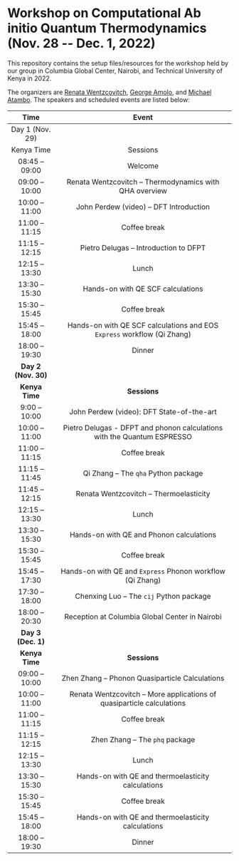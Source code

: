 # Workshop on Computational Ab initio Quantum Thermodynamics (Nov. 28 -- Dec. 1, 2022)

This repository contains the setup files/resources for the workshop held by
our group in Columbia Global Center, Nairobi, and Technical University of Kenya in 2022.

The organizers are [Renata Wentzcovitch](https://www.apam.columbia.edu/faculty/renata-wentzcovitch),
[George Amolo](https://staff.tukenya.ac.ke/?r=portal/profile/public&id=1636), and
[Michael Atambo](https://staff.tukenya.ac.ke/?r=portal/profile/public&id=2055).
The speakers and scheduled events are listed below:

|        Time         |                                  Event                                  |
| :-----------------: | :---------------------------------------------------------------------: |
|   Day 1 (Nov. 29)   |                                                                         |
|     Kenya Time      |                                Sessions                                 |
|    08:45 – 09:00    |                                 Welcome                                 |
|    09:00 – 10:00    |         Renata Wentzcovitch – Thermodynamics with QHA overview          |
|    10:00 – 11:00    |                 John Perdew (video) – DFT Introduction                  |
|    11:00 – 11:15    |                              Coffee break                               |
|    11:15 – 12:15    |                  Pietro Delugas – Introduction to DFPT                  |
|    12:15 – 13:30    |                                  Lunch                                  |
|    13:30 – 15:30    |                    Hands-on with QE SCF calculations                    |
|    15:30 – 15:45    |                              Coffee break                               |
|    15:45 – 18:00    | Hands-on with QE SCF calculations and EOS `Express` workflow (Qi Zhang) |
|    18:00 – 19:30    |                                 Dinner                                  |
| **Day 2 (Nov. 30)** |                                                                         |
|   **Kenya Time**    |                              **Sessions**                               |
|    9:00 – 10:00     |                John Perdew (video): DFT State-of-the-art                |
|    10:00 – 11:00    | Pietro Delugas - DFPT and phonon calculations with the Quantum ESPRESSO |
|    11:00 – 11:15    |                              Coffee break                               |
|    11:15 – 11:45    |                   Qi Zhang – The `qha` Python package                   |
|    11:45 – 12:15    |                 Renata Wentzcovitch – Thermoelasticity                  |
|    12:15 – 13:30    |                                  Lunch                                  |
|    13:30 – 15:30    |                Hands-on with QE and Phonon calculations                 |
|    15:30 – 15:45    |                              Coffee break                               |
|    15:45 – 17:30    |        Hands-on with QE and `Express` Phonon workflow (Qi Zhang)        |
|    17:30 – 18:00    |                 Chenxing Luo – The `cij` Python package                 |
|    18:00 – 20:30    |             Reception at Columbia Global Center in Nairobi              |
| **Day 3 (Dec. 1)**  |                                                                         |
|   **Kenya Time**    |                              **Sessions**                               |
|    09:00 – 10:00    |             Zhen Zhang – Phonon Quasiparticle Calculations              |
|    10:00 – 11:00    |  Renata Wentzcovitch – More applications of quasiparticle calculations  |
|    11:00 – 11:15    |                              Coffee break                               |
|    11:15 – 12:15    |                     Zhen Zhang – The `phq` package                      |
|    12:15 – 13:30    |                                  Lunch                                  |
|    13:30 – 15:30    |           Hands-on with QE and thermoelasticity calculations            |
|    15:30 – 15:45    |                              Coffee break                               |
|    15:45 – 18:00    |           Hands-on with QE and thermoelasticity calculations            |
|    18:00 – 19:30    |                                 Dinner                                  |
